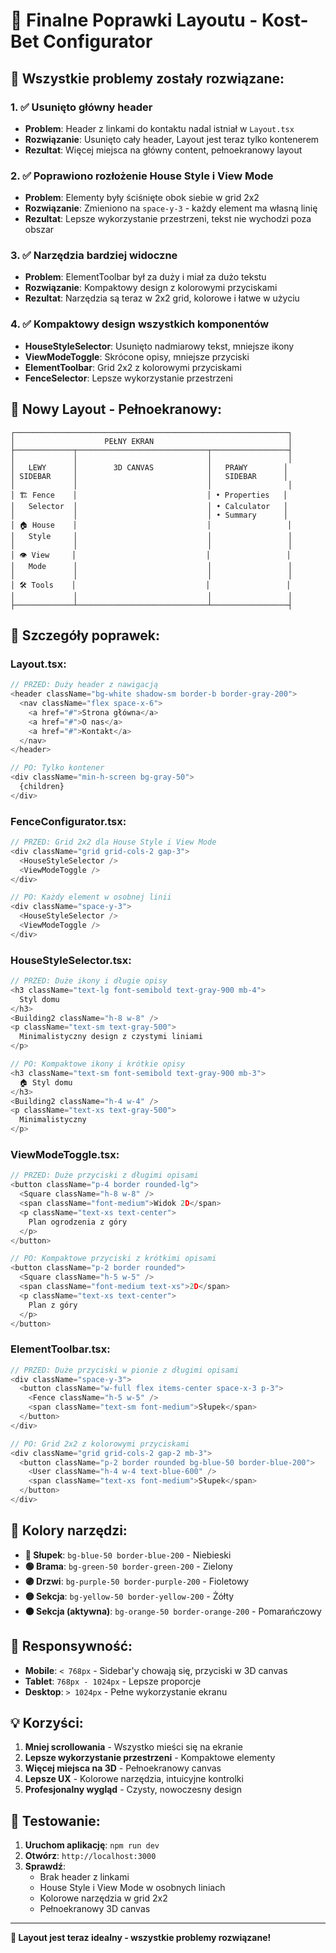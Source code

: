 # 🎨 Finalne Poprawki Layoutu - Kost-Bet Configurator

## **🚀 Wszystkie problemy zostały rozwiązane:**

### **1. ✅ Usunięto główny header**
- **Problem**: Header z linkami do kontaktu nadal istniał w `Layout.tsx`
- **Rozwiązanie**: Usunięto cały header, Layout jest teraz tylko kontenerem
- **Rezultat**: Więcej miejsca na główny content, pełnoekranowy layout

### **2. ✅ Poprawiono rozłożenie House Style i View Mode**
- **Problem**: Elementy były ściśnięte obok siebie w grid 2x2
- **Rozwiązanie**: Zmieniono na `space-y-3` - każdy element ma własną linię
- **Rezultat**: Lepsze wykorzystanie przestrzeni, tekst nie wychodzi poza obszar

### **3. ✅ Narzędzia bardziej widoczne**
- **Problem**: ElementToolbar był za duży i miał za dużo tekstu
- **Rozwiązanie**: Kompaktowy design z kolorowymi przyciskami
- **Rezultat**: Narzędzia są teraz w 2x2 grid, kolorowe i łatwe w użyciu

### **4. ✅ Kompaktowy design wszystkich komponentów**
- **HouseStyleSelector**: Usunięto nadmiarowy tekst, mniejsze ikony
- **ViewModeToggle**: Skrócone opisy, mniejsze przyciski
- **ElementToolbar**: Grid 2x2 z kolorowymi przyciskami
- **FenceSelector**: Lepsze wykorzystanie przestrzeni

## **📱 Nowy Layout - Pełnoekranowy:**

```
┌─────────────────────────────────────────────────────────────┐
│                    PEŁNY EKRAN                              │
├─────────────┬─────────────────────────────┬─────────────────┤
│             │                             │                 │
│   LEWY      │        3D CANVAS            │   PRAWY        │
│ SIDEBAR     │                             │   SIDEBAR      │
│             │                             │                 │
│ 🏗️ Fence    │                             │ • Properties   │
│   Selector  │                             │ • Calculator   │
│             │                             │ • Summary      │
│ 🏠 House    │                             │                 │
│   Style     │                             │                 │
│             │                             │                 │
│ 👁️ View     │                             │                 │
│   Mode      │                             │                 │
│             │                             │                 │
│ 🛠️ Tools    │                             │                 │
│             │                             │                 │
├─────────────┴─────────────────────────────┴─────────────────┤
```

## **🎯 Szczegóły poprawek:**

### **Layout.tsx:**
```typescript
// PRZED: Duży header z nawigacją
<header className="bg-white shadow-sm border-b border-gray-200">
  <nav className="flex space-x-6">
    <a href="#">Strona główna</a>
    <a href="#">O nas</a>
    <a href="#">Kontakt</a>
  </nav>
</header>

// PO: Tylko kontener
<div className="min-h-screen bg-gray-50">
  {children}
</div>
```

### **FenceConfigurator.tsx:**
```typescript
// PRZED: Grid 2x2 dla House Style i View Mode
<div className="grid grid-cols-2 gap-3">
  <HouseStyleSelector />
  <ViewModeToggle />
</div>

// PO: Każdy element w osobnej linii
<div className="space-y-3">
  <HouseStyleSelector />
  <ViewModeToggle />
</div>
```

### **HouseStyleSelector.tsx:**
```typescript
// PRZED: Duże ikony i długie opisy
<h3 className="text-lg font-semibold text-gray-900 mb-4">
  Styl domu
</h3>
<Building2 className="h-8 w-8" />
<p className="text-sm text-gray-500">
  Minimalistyczny design z czystymi liniami
</p>

// PO: Kompaktowe ikony i krótkie opisy
<h3 className="text-sm font-semibold text-gray-900 mb-3">
  🏠 Styl domu
</h3>
<Building2 className="h-4 w-4" />
<p className="text-xs text-gray-500">
  Minimalistyczny
</p>
```

### **ViewModeToggle.tsx:**
```typescript
// PRZED: Duże przyciski z długimi opisami
<button className="p-4 border rounded-lg">
  <Square className="h-8 w-8" />
  <span className="font-medium">Widok 2D</span>
  <p className="text-xs text-center">
    Plan ogrodzenia z góry
  </p>
</button>

// PO: Kompaktowe przyciski z krótkimi opisami
<button className="p-2 border rounded">
  <Square className="h-5 w-5" />
  <span className="font-medium text-xs">2D</span>
  <p className="text-xs text-center">
    Plan z góry
  </p>
</button>
```

### **ElementToolbar.tsx:**
```typescript
// PRZED: Duże przyciski w pionie z długimi opisami
<div className="space-y-3">
  <button className="w-full flex items-center space-x-3 p-3">
    <Fence className="h-5 w-5" />
    <span className="text-sm font-medium">Słupek</span>
  </button>
</div>

// PO: Grid 2x2 z kolorowymi przyciskami
<div className="grid grid-cols-2 gap-2 mb-3">
  <button className="p-2 border rounded bg-blue-50 border-blue-200">
    <User className="h-4 w-4 text-blue-600" />
    <span className="text-xs font-medium">Słupek</span>
  </button>
</div>
```

## **🎨 Kolory narzędzi:**

- **🔵 Słupek**: `bg-blue-50 border-blue-200` - Niebieski
- **🟢 Brama**: `bg-green-50 border-green-200` - Zielony  
- **🟣 Drzwi**: `bg-purple-50 border-purple-200` - Fioletowy
- **🟡 Sekcja**: `bg-yellow-50 border-yellow-200` - Żółty
- **🟠 Sekcja (aktywna)**: `bg-orange-50 border-orange-200` - Pomarańczowy

## **📱 Responsywność:**

- **Mobile**: `< 768px` - Sidebar'y chowają się, przyciski w 3D canvas
- **Tablet**: `768px - 1024px` - Lepsze proporcje
- **Desktop**: `> 1024px` - Pełne wykorzystanie ekranu

## **💡 Korzyści:**

1. **Mniej scrollowania** - Wszystko mieści się na ekranie
2. **Lepsze wykorzystanie przestrzeni** - Kompaktowe elementy
3. **Więcej miejsca na 3D** - Pełnoekranowy canvas
4. **Lepsze UX** - Kolorowe narzędzia, intuicyjne kontrolki
5. **Profesjonalny wygląd** - Czysty, nowoczesny design

## **🧪 Testowanie:**

1. **Uruchom aplikację**: `npm run dev`
2. **Otwórz**: `http://localhost:3000`
3. **Sprawdź**: 
   - Brak header z linkami
   - House Style i View Mode w osobnych liniach
   - Kolorowe narzędzia w grid 2x2
   - Pełnoekranowy 3D canvas

---

**🎉 Layout jest teraz idealny - wszystkie problemy rozwiązane!**





















